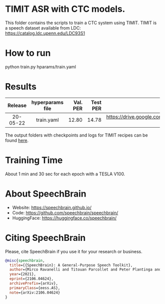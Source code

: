 # TIMIT ASR with CTC models.
This folder contains the scripts to train a CTC system using TIMIT.
TIMIT is a speech dataset available from LDC: https://catalog.ldc.upenn.edu/LDC93S1

# How to run
python train.py hparams/train.yaml

# Results
| Release | hyperparams file | Val. PER | Test PER | Model link | GPUs |
|:-------------:|:---------------------------:| -----:| -----:| --------:| :-----------:|
| 20-05-22 | train.yaml |  12.80 | 14.78 | https://drive.google.com/drive/folders/1OhBOTfC34PaOuiLIUjEBP1JmmlBTxJ8D?usp=sharing | 1xV100 16GB |

The output folders with checkpoints and logs for TIMIT recipes can be found [here](https://www.dropbox.com/sh/059jnwdass8v45u/AADTjh5DYdYKuZsgH9HXGx0Sa?dl=0?usp=sharing).

# Training Time
About 1 min and 30 sec for each epoch with a TESLA V100.


# **About SpeechBrain**
- Website: https://speechbrain.github.io/
- Code: https://github.com/speechbrain/speechbrain/
- HuggingFace: https://huggingface.co/speechbrain/


# **Citing SpeechBrain**
Please, cite SpeechBrain if you use it for your research or business.

```bibtex
@misc{speechbrain,
  title={{SpeechBrain}: A General-Purpose Speech Toolkit},
  author={Mirco Ravanelli and Titouan Parcollet and Peter Plantinga and Aku Rouhe and Samuele Cornell and Loren Lugosch and Cem Subakan and Nauman Dawalatabad and Abdelwahab Heba and Jianyuan Zhong and Ju-Chieh Chou and Sung-Lin Yeh and Szu-Wei Fu and Chien-Feng Liao and Elena Rastorgueva and François Grondin and William Aris and Hwidong Na and Yan Gao and Renato De Mori and Yoshua Bengio},
  year={2021},
  eprint={2106.04624},
  archivePrefix={arXiv},
  primaryClass={eess.AS},
  note={arXiv:2106.04624}
}
```

